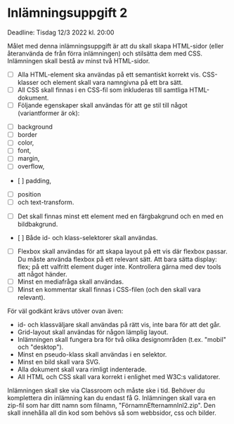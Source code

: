 # Inlämningsuppgift 2

Deadline: Tisdag 12/3 2022 kl. 20:00

Målet med denna inlämningsuppgift är att du skall skapa HTML-sidor (eller återanvända de från förra
inlämningen) och stilsätta dem med CSS. Inlämningen skall bestå av minst två HTML-sidor.

- [ ] Alla HTML-element ska användas på ett semantiskt korrekt vis. CSS-klasser och element skall vara namngivna
på ett bra sätt.
- [ ] All CSS skall finnas i en CSS-fil som inkluderas till samtliga HTML-dokument.
- [ ] Följande egenskaper skall användas för att ge stil till något (variantformer är ok):
* [ ] background
* [ ] border
* [ ] color,
* [ ] font,
* [ ] margin,
* [ ] overflow,
* [ ] padding,
* [ ] position
* [ ] och text-transform.
- [ ] Det skall finnas minst ett element med en färgbakgrund och en med en bildbakgrund.
- [ ] Både id- och klass-selektorer skall användas.
- [ ] Flexbox skall användas för att skapa layout på ett vis där flexbox passar. Du måste använda flexbox på ett
relevant sätt. Att bara sätta display: flex; på ett valfritt element duger inte. Kontrollera gärna med dev
tools att något händer.
- [ ] Minst en mediafråga skall användas.
- [ ] Minst en kommentar skall finnas i CSS-filen (och den skall vara relevant).

För väl godkänt krävs utöver ovan även:
- id- och klassväljare skall användas på rätt vis, inte bara för att det går.
- Grid-layout skall användas för någon lämplig layout.
- Inlämningen skall fungera bra för två olika designområden (t.ex. "mobil" och "desktop").
- Minst en pseudo-klass skall användas i en selektor.
- Minst en bild skall vara SVG.
- Alla dokument skall vara rimligt indenterade.
- All HTML och CSS skall vara korrekt i enlighet med W3C:s validatorer.

Inlämningen skall ske via Classroom och måste ske i tid. Behöver du komplettera din inlämning kan du endast få G.
Inlämningen skall vara en zip-fil som har ditt namn som filnamn, "FörnamnEfternamnInl2.zip". Den skall
innehålla all din kod som behövs så som webbsidor, css och bilder.
